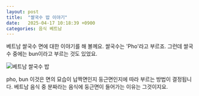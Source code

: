 ```yaml
---
layout: post
title:  "쌀국수 밥 이야기"
date:   2025-04-17 10:18:39 +0900
categories: 음식 베트남
---
```


베트남 쌀국수 면에 대한 이야기를 해 볼께요.
쌀국수는 'Pho'라고 부르죠.
그런데 쌀국수 중에는 bun이라고 부르는 것도 있었요.

![베트남 쌀국수 밥](/my-blog/assets/images/noodle.png)

pho, bun 이것은 면의 묘습이 납짝면인지 둥근면인지에 따라 부르는 방법이 결정됩니다.
베트남 음식 중 분짜라는 음식에 둥근면이 들어가는 이유는 그것이지요.